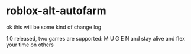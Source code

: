 # roblox-alt-autofarm
ok this will be some kind of change log

1.0
released, two games are supported: M U G E N and stay alive and flex your time on others
